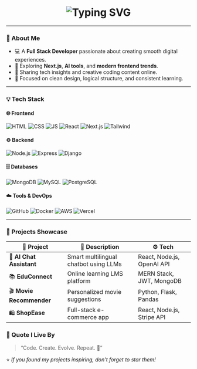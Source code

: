 <!-- Profile Header Animation -->
<h1 align="center">
  <img src="https://readme-typing-svg.herokuapp.com?font=Fira+Code&pause=1000&color=00C2FF&center=true&vCenter=true&width=500&lines=Hey+I'm+Swaroopa+Nambi+👋;Full+Stack+Developer+💻;Content+Creator+🎥;Tech+Explorer+🚀" alt="Typing SVG" />
</h1>

---

### 🧠 About Me  

- 💻 A **Full Stack Developer** passionate about creating smooth digital experiences.  
- 🎯 Exploring **Next.js**, **AI tools**, and **modern frontend trends**.  
- 📱 Sharing tech insights and creative coding content online.  
- 🌸 Focused on clean design, logical structure, and consistent learning.  

---

### 💡 Tech Stack  

#### 🌐 **Frontend**
![HTML](https://img.shields.io/badge/HTML5-E34F26?style=for-the-badge&logo=html5&logoColor=white)
![CSS](https://img.shields.io/badge/CSS3-1572B6?style=for-the-badge&logo=css3&logoColor=white)
![JS](https://img.shields.io/badge/JavaScript-323330?style=for-the-badge&logo=javascript&logoColor=F7DF1E)
![React](https://img.shields.io/badge/React-20232A?style=for-the-badge&logo=react&logoColor=61DAFB)
![Next.js](https://img.shields.io/badge/Next.js-000000?style=for-the-badge&logo=nextdotjs&logoColor=white)
![Tailwind](https://img.shields.io/badge/Tailwind_CSS-06B6D4?style=for-the-badge&logo=tailwindcss&logoColor=white)

#### ⚙️ **Backend**
![Node.js](https://img.shields.io/badge/Node.js-43853D?style=for-the-badge&logo=node.js&logoColor=white)
![Express](https://img.shields.io/badge/Express.js-404D59?style=for-the-badge)
![Django](https://img.shields.io/badge/Django-092E20?style=for-the-badge&logo=django&logoColor=white)

#### 🗄️ **Databases**
![MongoDB](https://img.shields.io/badge/MongoDB-4EA94B?style=for-the-badge&logo=mongodb&logoColor=white)
![MySQL](https://img.shields.io/badge/MySQL-00000F?style=for-the-badge&logo=mysql&logoColor=white)
![PostgreSQL](https://img.shields.io/badge/PostgreSQL-316192?style=for-the-badge&logo=postgresql&logoColor=white)

#### ☁️ **Tools & DevOps**
![GitHub](https://img.shields.io/badge/GitHub-181717?style=for-the-badge&logo=github)
![Docker](https://img.shields.io/badge/Docker-2496ED?style=for-the-badge&logo=docker&logoColor=white)
![AWS](https://img.shields.io/badge/AWS-232F3E?style=for-the-badge&logo=amazonaws&logoColor=white)
![Vercel](https://img.shields.io/badge/Vercel-000000?style=for-the-badge&logo=vercel&logoColor=white)

---

### 🚀 Projects Showcase  

| 🌟 Project | 💬 Description | ⚙️ Tech |
|-------------|----------------|----------|
| 🤖 **AI Chat Assistant** | Smart multilingual chatbot using LLMs | React, Node.js, OpenAI API |
| 📚 **EduConnect** | Online learning LMS platform | MERN Stack, JWT, MongoDB |
| 🎬 **Movie Recommender** | Personalized movie suggestions | Python, Flask, Pandas |
| 🛍️ **ShopEase** | Full-stack e-commerce app | React, Node.js, Stripe API |





### 💬 Quote I Live By  
> “Code. Create. Evolve. Repeat. 🌱”  

⭐️ *If you found my projects inspiring, don’t forget to star them!*  
